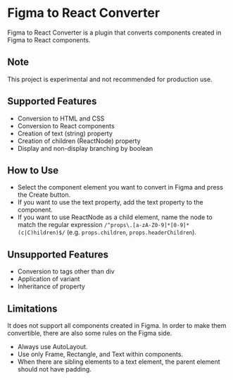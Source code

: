 # Figma to React Converter

Figma to React Converter is a plugin that converts components created in Figma to React components.

## Note

This project is experimental and not recommended for production use.

## Supported Features

- Conversion to HTML and CSS
- Conversion to React components
- Creation of text (string) property
- Creation of children (ReactNode) property
- Display and non-display branching by boolean

## How to Use

- Select the component element you want to convert in Figma and press the Create button.
- If you want to use the text property, add the text property to the component.
- If you want to use ReactNode as a child element, name the node to match the regular expression `/^props\.[a-zA-Z0-9]*[0-9]*(c|C)hildren)$/` (e.g. `props.children`, `props.headerChildren`).

## Unsupported Features

- Conversion to tags other than div
- Application of variant
- Inheritance of property

## Limitations

It does not support all components created in Figma. In order to make them convertible, there are also some rules on the Figma side.

- Always use AutoLayout.
- Use only Frame, Rectangle, and Text within components.
- When there are sibling elements to a text element, the parent element should not have padding.
